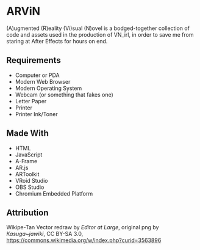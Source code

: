 # ARViN
(A)ugmented (R)eality (Vi)sual (N)ovel is a bodged-together collection of code and assets used in the production of VN_irl, in order to save me from staring at After Effects for hours on end.

## Requirements
 - Computer or PDA
 - Modern Web Browser
 - Modern Operating System
 - Webcam (or something that fakes one)
 - Letter Paper
 - Printer
 - Printer Ink/Toner

## Made With
 - HTML
 - JavaScript
 - A-Frame
 - AR.js
 - ARToolkit
 - VRoid Studio
 - OBS Studio
 - Chromium Embedded Platform

## Attribution
Wikipe-Tan Vector redraw by *Editor at Large*, original png by *Kasuga~jawiki*, CC BY-SA 3.0, https://commons.wikimedia.org/w/index.php?curid=3563896